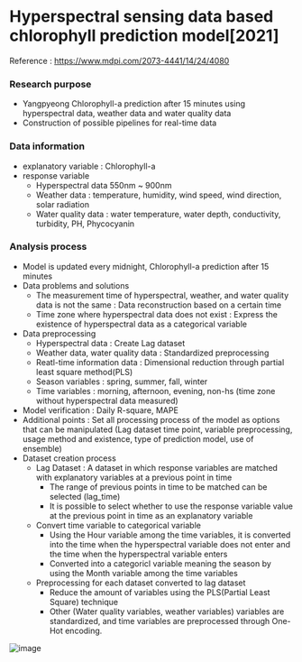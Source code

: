 # Hyperspectral sensing data based chlorophyll prediction model[2021]
Reference : https://www.mdpi.com/2073-4441/14/24/4080

### Research purpose
- Yangpyeong Chlorophyll-a prediction after 15 minutes using hyperspectral data, weather data and water quality data
- Construction of possible pipelines for real-time data

### Data information
- explanatory variable : Chlorophyll-a
- response variable 
  - Hyperspectral data 550nm ~ 900nm
  - Weather data : temperature, humidity, wind speed, wind direction, solar radiation
  - Water quality data : water temperature, water depth, conductivity, turbidity, PH, Phycocyanin

### Analysis process
- Model is updated every midnight, Chlorophyll-a prediction after 15 minutes
- Data problems and solutions
  - The measurement time of hyperspectral, weather, and water quality data is not the same : Data reconstruction based on a certain time
  - Time zone where hyperspectral data does not exist : Express the existence of hyperspectral data as a categorical variable
- Data preprocessing
  - Hyperspectral data : Create Lag dataset
  - Weather data, water quality data : Standardized preprocessing
  - Reatl-time information data : Dimensional reduction through partial least square method(PLS)
  - Season variables : spring, summer, fall, winter
  - Time variables : morning, afternoon, evening, non-hs (time zone without hyperspectral data measured)
- Model verification : Daily R-square, MAPE
- Additional points : Set all processing process of the model as options that can be manipulated (Lag dataset time point, variable preprocessing, usage method and existence, type  of prediction model, use of ensemble)
- Dataset creation process
  - Lag Dataset : A dataset in which response variables are matched with explanatory variables at a previous point in time
    - The range of previous points in time to be matched can be selected (lag_time)
    - It is possible to select whether to use the response variable value at the previous point in time as an explanatory variable
  - Convert time variable to categorical variable
    - Using the Hour variable among the time variables, it is converted into the time when the hyperspectral variable does not enter and the time when the  hyperspectral variable enters
    - Converted into a categoricl variable meaning the season by using the Month variable among the time variables
  - Preprocessing for each dataset converted to lag dataset
    - Reduce the amount of variables using the PLS(Partial Least Square) technique
    - Other (Water quality variables, weather variables) variables are standardized, and time variables are preprocessed through One-Hot encoding.
    

![image](https://www.notion.so/image/https%3A%2F%2Fs3-us-west-2.amazonaws.com%2Fsecure.notion-static.com%2F5c6a3f85-1612-427f-ad6c-e9e12e68abfa%2FUntitled.png?id=1bd4ab1e-d0cb-4ea9-a1b8-bc710d23101c&table=block&spaceId=6cc23a96-8110-4f80-9a0b-4eb515095500&width=2000&userId=e639e6c1-7dd8-4d51-97de-be9ead475dc3&cache=v2)


